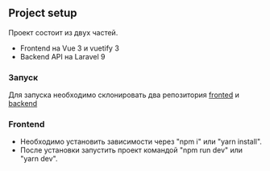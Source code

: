 ## Project setup
Проект состоит из двух частей.
* Frontend на Vue 3 и vuetify 3
* Backend API на Laravel 9

### Запуск
Для запуска необходимо склонировать два репозитория [fronted](https://github.com/lekseff/cinema) и [backend](https://github.com/lekseff/cinema-api)

### Frontend
* Необходимо установить зависимости через "npm i" или "yarn install".
* После установки запустить проект командой "npm run dev" или "yarn dev".
